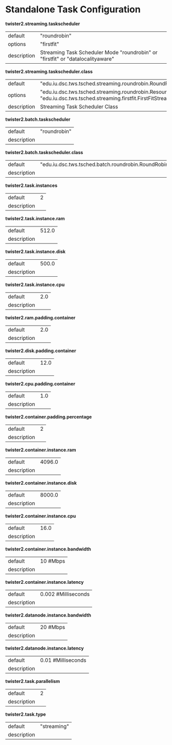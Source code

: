 # Standalone Task Configuration



**twister2.streaming.taskscheduler**
<table><tr><td>default</td><td>"roundrobin"</td><tr><td>options</td><td>"firstfit"</td><tr><td>description</td><td>Streaming Task Scheduler Mode "roundrobin" or  "firstfit" or "datalocalityaware"</td></table>

**twister2.streaming.taskscheduler.class**
<table><tr><td>default</td><td>"edu.iu.dsc.tws.tsched.streaming.roundrobin.RoundRobinTaskScheduler"</td><tr><td>options</td><td>"edu.iu.dsc.tws.tsched.streaming.roundrobin.ResourceAwareRoundRobinTaskScheduler"<br/>"edu.iu.dsc.tws.tsched.streaming.firstfit.FirstFitStreamingTaskScheduler"</td><tr><td>description</td><td>Streaming Task Scheduler Class</td></table>

**twister2.batch.taskscheduler**
<table><tr><td>default</td><td>"roundrobin"</td><tr><td>description</td><td></td></table>

**twister2.batch.taskscheduler.class**
<table><tr><td>default</td><td>"edu.iu.dsc.tws.tsched.batch.roundrobin.RoundRobinBatchTaskScheduler"</td><tr><td>description</td><td></td></table>

**twister2.task.instances**
<table><tr><td>default</td><td>2</td><tr><td>description</td><td></td></table>

**twister2.task.instance.ram**
<table><tr><td>default</td><td>512.0</td><tr><td>description</td><td></td></table>

**twister2.task.instance.disk**
<table><tr><td>default</td><td>500.0</td><tr><td>description</td><td></td></table>

**twister2.task.instance.cpu**
<table><tr><td>default</td><td>2.0</td><tr><td>description</td><td></td></table>

**twister2.ram.padding.container**
<table><tr><td>default</td><td>2.0</td><tr><td>description</td><td></td></table>

**twister2.disk.padding.container**
<table><tr><td>default</td><td>12.0</td><tr><td>description</td><td></td></table>

**twister2.cpu.padding.container**
<table><tr><td>default</td><td>1.0</td><tr><td>description</td><td></td></table>

**twister2.container.padding.percentage**
<table><tr><td>default</td><td>2</td><tr><td>description</td><td></td></table>

**twister2.container.instance.ram**
<table><tr><td>default</td><td>4096.0</td><tr><td>description</td><td></td></table>

**twister2.container.instance.disk**
<table><tr><td>default</td><td>8000.0</td><tr><td>description</td><td></td></table>

**twister2.container.instance.cpu**
<table><tr><td>default</td><td>16.0</td><tr><td>description</td><td></td></table>

**twister2.container.instance.bandwidth**
<table><tr><td>default</td><td>10 #Mbps</td><tr><td>description</td><td></td></table>

**twister2.container.instance.latency**
<table><tr><td>default</td><td>0.002 #Milliseconds</td><tr><td>description</td><td></td></table>

**twister2.datanode.instance.bandwidth**
<table><tr><td>default</td><td>20 #Mbps</td><tr><td>description</td><td></td></table>

**twister2.datanode.instance.latency**
<table><tr><td>default</td><td>0.01 #Milliseconds</td><tr><td>description</td><td></td></table>

**twister2.task.parallelism**
<table><tr><td>default</td><td>2</td><tr><td>description</td><td></td></table>

**twister2.task.type**
<table><tr><td>default</td><td>"streaming"</td><tr><td>description</td><td></td></table>

